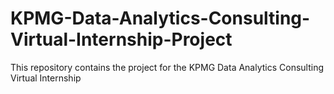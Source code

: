 # KPMG-Data-Analytics-Consulting-Virtual-Internship-Project
This repository contains the project for the KPMG Data Analytics Consulting Virtual Internship
